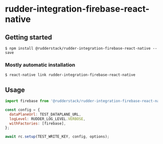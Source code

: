# rudder-integration-firebase-react-native

## Getting started

`$ npm install @rudderstack/rudder-integration-firebase-react-native --save`

### Mostly automatic installation

`$ react-native link rudder-integration-firebase-react-native`

## Usage

```javascript
import firebase from '@rudderstack/rudder-integration-firebase-react-native';

const config = {
  dataPlaneUrl: TEST_DATAPLANE_URL,
  logLevel: RUDDER_LOG_LEVEL.VERBOSE,
  withFactories: [firebase],
};

await rc.setup(TEST_WRITE_KEY, config, options);
```
